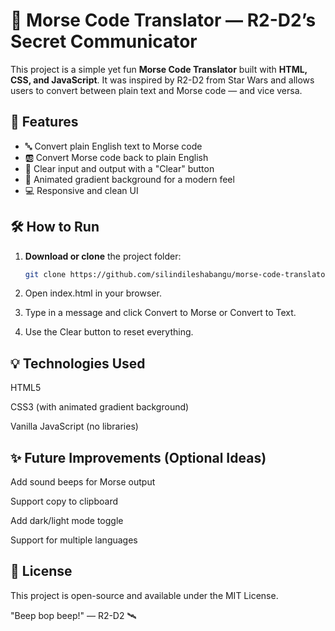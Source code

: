 # 📡 Morse Code Translator — R2-D2’s Secret Communicator

This project is a simple yet fun **Morse Code Translator** built with **HTML, CSS, and JavaScript**. It was inspired by R2-D2 from Star Wars and allows users to convert between plain text and Morse code — and vice versa.

## 🚀 Features

- 🔤 Convert plain English text to Morse code
- 🆎 Convert Morse code back to plain English
- 🧹 Clear input and output with a "Clear" button
- 🌈 Animated gradient background for a modern feel
- 💻 Responsive and clean UI


## 🛠️ How to Run

1. **Download or clone** the project folder:
   ```bash
   git clone https://github.com/silindileshabangu/morse-code-translator.git

2. Open index.html in your browser.

3. Type in a message and click Convert to Morse or Convert to Text.

4. Use the Clear button to reset everything.

## 💡 Technologies Used
HTML5

CSS3 (with animated gradient background)

Vanilla JavaScript (no libraries)

## ✨ Future Improvements (Optional Ideas)
Add sound beeps for Morse output

Support copy to clipboard

Add dark/light mode toggle

Support for multiple languages

## 📜 License
This project is open-source and available under the MIT License.

"Beep bop beep!" — R2-D2 🛰️
